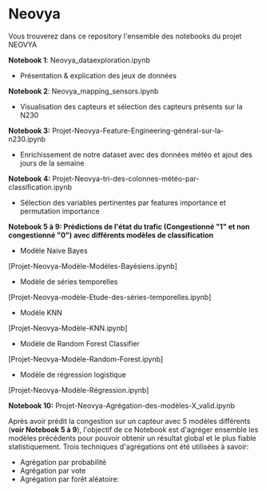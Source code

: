 # Neovya

Vous trouverez dans ce repository l'ensemble des notebooks du projet NEOVYA

**Notebook 1**: Neovya_dataexploration.ipynb

- Présentation & explication des jeux de données


**Notebook 2**: Neovya_mapping_sensors.ipynb

- Visualisation des capteurs et sélection des capteurs présents sur la N230


**Notebook 3:** Projet-Neovya-Feature-Engineering-général-sur-la-n230.ipynb

- Enrichissement de notre dataset avec des données météo et ajout des jours de la semaine


**Notebook 4:** Projet-Neovya-tri-des-colonnes-météo-par-classification.ipynb

- Sélection des variables pertinentes par features importance et permutation importance


**Notebook 5 à 9: Prédictions de l'état du trafic (Congestionné "1" et non congestionné "0") avec différents modèles de classification**

- Modèle Naive Bayes

[Projet-Neovya-Modèle-Modèles-Bayésiens.ipynb]

- Modèle de séries temporelles

[Projet-Neovya-modèle-Etude-des-séries-temporelles.ipynb]

- Modèle KNN

[Projet-Neovya-Modèle-KNN.ipynb]

- Modèle de Random Forest Classifier

[Projet-Neovya-Modèle-Random-Forest.ipynb]

- Modèle de régression logistique

[Projet-Neovya-Modèle-Régression.ipynb]

**Notebook 10:** Projet-Neovya-Agrégation-des-modèles-X_valid.ipynb

Après avoir prédit la congestion sur un capteur avec 5 modèles différents (**voir Notebook 5 à 9**), l'objectif de ce Notebook est d'agréger ensemble les modèles précédents pour pouvoir obtenir un résultat global et le plus fiable statistiquement. Trois techniques d'agrégations ont été utilisées à savoir:

- Agrégation par probabilité
- Agrégation par vote
- Agrégation par forêt aléatoire:
